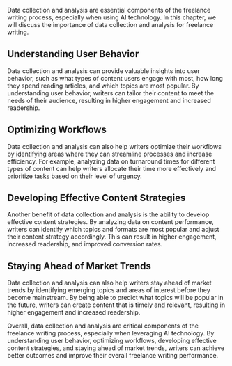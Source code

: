 
Data collection and analysis are essential components of the freelance writing process, especially when using AI technology. In this chapter, we will discuss the importance of data collection and analysis for freelance writing.

Understanding User Behavior
---------------------------

Data collection and analysis can provide valuable insights into user behavior, such as what types of content users engage with most, how long they spend reading articles, and which topics are most popular. By understanding user behavior, writers can tailor their content to meet the needs of their audience, resulting in higher engagement and increased readership.

Optimizing Workflows
--------------------

Data collection and analysis can also help writers optimize their workflows by identifying areas where they can streamline processes and increase efficiency. For example, analyzing data on turnaround times for different types of content can help writers allocate their time more effectively and prioritize tasks based on their level of urgency.

Developing Effective Content Strategies
---------------------------------------

Another benefit of data collection and analysis is the ability to develop effective content strategies. By analyzing data on content performance, writers can identify which topics and formats are most popular and adjust their content strategy accordingly. This can result in higher engagement, increased readership, and improved conversion rates.

Staying Ahead of Market Trends
------------------------------

Data collection and analysis can also help writers stay ahead of market trends by identifying emerging topics and areas of interest before they become mainstream. By being able to predict what topics will be popular in the future, writers can create content that is timely and relevant, resulting in higher engagement and increased readership.

Overall, data collection and analysis are critical components of the freelance writing process, especially when leveraging AI technology. By understanding user behavior, optimizing workflows, developing effective content strategies, and staying ahead of market trends, writers can achieve better outcomes and improve their overall freelance writing performance.
